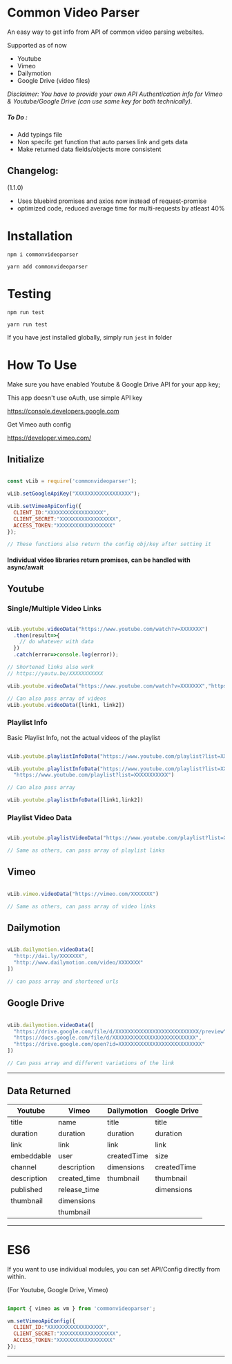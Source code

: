 Common Video Parser
======

An easy way to get info from API of common video parsing websites.

Supported as of now

* Youtube
* Vimeo
* Dailymotion
* Google Drive (video files)

*Disclaimer: You have to provide your own API Authentication info for Vimeo & Youtube/Google Drive (can use same key for both technically).*

##### To Do : 
- Add typings file
- Non specifc get function that auto parses link and gets data
- Make returned data fields/objects more consistent

## Changelog:
(1.1.0)
- Uses bluebird promises and axios now instead of request-promise
- optimized code, reduced average time for multi-requests by atleast 40%

# Installation

`npm i commonvideoparser`

`yarn add commonvideoparser`

# Testing

`npm run test`

`yarn run test`

If you have jest installed globally, simply run `jest` in folder



# How To Use

Make sure you have enabled Youtube & Google Drive API for your app key;

This app doesn't use oAuth, use simple API key

https://console.developers.google.com

Get Vimeo auth config

https://developer.vimeo.com/

## Initialize

```js

const vLib = require('commonvideoparser');

vLib.setGoogleApiKey("XXXXXXXXXXXXXXXXXX");

vLib.setVimeoApiConfig({
  CLIENT_ID:"XXXXXXXXXXXXXXXXXX",
  CLIENT_SECRET:"XXXXXXXXXXXXXXXXXX",
  ACCESS_TOKEN:"XXXXXXXXXXXXXXXXXX"
});

// These functions also return the config obj/key after setting it

```


#### __Individual video libraries return promises, can be handled with async/await__



## Youtube

### Single/Multiple Video Links

```js

vLib.youtube.videoData("https://www.youtube.com/watch?v=XXXXXXX")
  .then(result=>{
    // do whatever with data
  })
  .catch(error=>console.log(error));

// Shortened links also work
// https://youtu.be/XXXXXXXXXXX

vLib.youtube.videoData("https://www.youtube.com/watch?v=XXXXXXX","https://youtu.be/XXXXXXX")

// Can also pass array of videos
vLib.youtube.videoData([link1, link2])

```
### Playlist Info 

Basic Playlist Info, not the actual videos of the playlist

```js

vLib.youtube.playlistInfoData("https://www.youtube.com/playlist?list=XXXXXXXXXXX")

vLib.youtube.playlistInfoData("https://www.youtube.com/playlist?list=XXXXXXXXXXX",
  "https://www.youtube.com/playlist?list=XXXXXXXXXXX")

// Can also pass array

vLib.youtube.playlistInfoData([link1,link2])

```

### Playlist Video Data

```js

vLib.youtube.playlistVideoData("https://www.youtube.com/playlist?list=XXXXXXXXXXX")

// Same as others, can pass array of playlist links

```

## Vimeo

```js

vLib.vimeo.videoData("https://vimeo.com/XXXXXXX")

// Same as others, can pass array of video links

```

## Dailymotion

```js

vLib.dailymotion.videoData([
  "http://dai.ly/XXXXXXX",
  "http://www.dailymotion.com/video/XXXXXXX"
])

// can pass array and shortened urls

```

## Google Drive

```js

vLib.dailymotion.videoData([
  "https://drive.google.com/file/d/XXXXXXXXXXXXXXXXXXXXXXXXXXX/preview",
  "https://docs.google.com/file/d/XXXXXXXXXXXXXXXXXXXXXXXXXXX",
  "https://drive.google.com/open?id=XXXXXXXXXXXXXXXXXXXXXXXXXXX"
])

// Can pass array and different variations of the link

```
---

## __Data Returned__

|   Youtube   |     Vimeo    | Dailymotion | Google Drive |
| ----------- | ------------ | ----------- | ------------ |
| title       | name         | title       | title        |
| duration    | duration     | duration    | duration     |
| link        | link         | link        | link         |
| embeddable  | user         | createdTime | size         |
| channel     | description  | dimensions  | createdTime  |
| description | created_time | thumbnail   | thumbnail    |
| published   | release_time |             | dimensions   |
| thumbnail   | dimensions   |             |              |
|             | thumbnail    |             |              |

---

# ES6

If you want to use individual modules, you can set API/Config directly from within.

(For Youtube, Google Drive, Vimeo)

```js

import { vimeo as vm } from 'commonvideoparser';

vm.setVimeoApiConfig({
  CLIENT_ID:"XXXXXXXXXXXXXXXXXX",
  CLIENT_SECRET:"XXXXXXXXXXXXXXXXXX",
  ACCESS_TOKEN:"XXXXXXXXXXXXXXXXXX"
});

```
---
